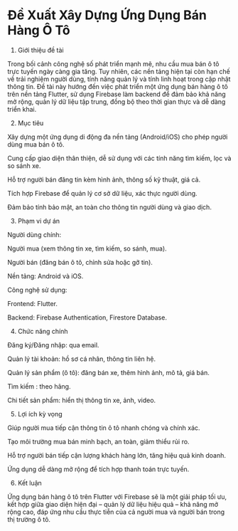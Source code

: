 # Đề Xuất Xây Dựng Ứng Dụng Bán Hàng Ô Tô
1. Giới thiệu đề tài

Trong bối cảnh công nghệ số phát triển mạnh mẽ, nhu cầu mua bán ô tô trực tuyến ngày càng gia tăng. Tuy nhiên, các nền tảng hiện tại còn hạn chế về trải nghiệm người dùng, tính năng quản lý và tính linh hoạt trong cập nhật thông tin. Đề tài này hướng đến việc phát triển một ứng dụng bán hàng ô tô trên nền tảng Flutter, sử dụng Firebase làm backend để đảm bảo khả năng mở rộng, quản lý dữ liệu tập trung, đồng bộ theo thời gian thực và dễ dàng triển khai.

2. Mục tiêu

Xây dựng một ứng dụng di động đa nền tảng (Android/iOS) cho phép người dùng mua bán ô tô.

Cung cấp giao diện thân thiện, dễ sử dụng với các tính năng tìm kiếm, lọc và so sánh xe.

Hỗ trợ người bán đăng tin kèm hình ảnh, thông số kỹ thuật, giá cả.

Tích hợp Firebase để quản lý cơ sở dữ liệu, xác thực người dùng.

Đảm bảo tính bảo mật, an toàn cho thông tin người dùng và giao dịch.

3. Phạm vi dự án

Người dùng chính:

Người mua (xem thông tin xe, tìm kiếm, so sánh, mua).

Người bán (đăng bán ô tô, chỉnh sửa hoặc gỡ tin).

Nền tảng: Android và iOS.

Công nghệ sử dụng:

Frontend: Flutter.

Backend: Firebase Authentication, Firestore Database.

4. Chức năng chính

Đăng ký/Đăng nhập: qua email.

Quản lý tài khoản: hồ sơ cá nhân, thông tin liên hệ.

Quản lý sản phẩm (ô tô): đăng bán xe, thêm hình ảnh, mô tả, giá bán.

Tìm kiếm : theo hãng.

Chi tiết sản phẩm: hiển thị thông tin xe, ảnh, video.

5. Lợi ích kỳ vọng

Giúp người mua tiếp cận thông tin ô tô nhanh chóng và chính xác.

Tạo môi trường mua bán minh bạch, an toàn, giảm thiểu rủi ro.

Hỗ trợ người bán tiếp cận lượng khách hàng lớn, tăng hiệu quả kinh doanh.

Ứng dụng dễ dàng mở rộng để tích hợp thanh toán trực tuyến.

6. Kết luận

Ứng dụng bán hàng ô tô trên Flutter với Firebase sẽ là một giải pháp tối ưu, kết hợp giữa giao diện hiện đại – quản lý dữ liệu hiệu quả – khả năng mở rộng cao, đáp ứng nhu cầu thực tiễn của cả người mua và người bán trong thị trường ô tô.
